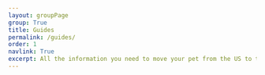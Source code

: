 ```yaml
---
layout: groupPage
group: True
title: Guides
permalink: /guides/
order: 1
navlink: True
excerpt: All the information you need to move your pet from the US to the UK
---
```

